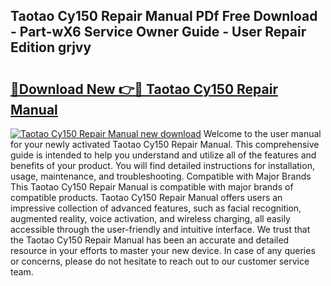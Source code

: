 ## Taotao Cy150 Repair Manual PDf Free Download - Part-wX6 Service Owner Guide - User Repair Edition grjvy

# <h2><a href="http://bc82495.oget.top/?id=Taotao+Cy150+Repair+Manual">🔗Download New 👉🔴 Taotao Cy150 Repair Manual</a></h2>

[![Taotao Cy150 Repair Manual new download](https://i.imgur.com/5g1atiW.png)](http://bc82495.oget.top/?id=Taotao+Cy150+Repair+Manual)
Welcome to the user manual for your newly activated Taotao Cy150 Repair Manual. This comprehensive guide is intended to help you understand and utilize all of the features and benefits of your product. You will find detailed instructions for installation, usage, maintenance, and troubleshooting. Compatible with Major Brands This Taotao Cy150 Repair Manual is compatible with major brands of compatible products. Taotao Cy150 Repair Manual offers users an impressive collection of advanced features, such as facial recognition, augmented reality, voice activation, and wireless charging, all easily accessible through the user-friendly and intuitive interface. We trust that the Taotao Cy150 Repair Manual has been an accurate and detailed resource in your efforts to master your new device. In case of any queries or concerns, please do not hesitate to reach out to our customer service team.
